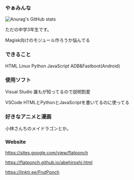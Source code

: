 ### やぁみんな
![Anurag's GitHub stats](https://github-readme-stats.vercel.app/api?username=flatponch&theme=dark&show_icons=true)

ただの中学3年生です。

Magisk向けのモジュール作ろうか悩んでる

### できること
HTML Linux Python JavaScript ADB&Fastboot(Android)

### 使用ソフト
Visual Studio 誰もが知ってるので説明割愛

VSCode HTMLとPythonとJavaScriptを書いてるのに使ってる



### 好きなアニメと漫画
小林さんちのメイドラゴンとか。

### Website
https://sites.google.com/view/flatponch

https://flatponch.github.io/abehiroshi.html

https://linktr.ee/FrutPonch

<!--
**FrutPonch/FrutPonch** is a ✨ _special_ ✨ repository because its `README.md` (this file) appears on your GitHub profile.

Here are some ideas to get you started:

- 🔭 I’m currently working on ...
- 🌱 I’m currently learning ...
- 👯 I’m looking to collaborate on ...
- 🤔 I’m looking for help with ...
- 💬 Ask me about ...
- 📫 How to reach me: ...
- 😄 Pronouns: ...
- ⚡ Fun fact: ...
-->
